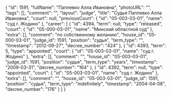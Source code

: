 {
    "id": 1591,
    "fullName": "Паплевко Алла Ивановна",
    "photoURL": "",
    "tags": [],
    "comment": "",
    "layout": "judge",
    "title": "Судья Паплевко Алла Ивановна",
    "court": null,
    "previousCourt": {
        "id": "05-003-03-01",
        "name": "суд г. Жодино"
    },
    "career": [
        {
            "id": 4394,
            "term": null,
            "type": "released",
            "court": {
                "id": "05-000-03-01",
                "name": "Минский областной суд"
            },
            "extra": [],
            "comment": "по собственному желанию",
            "house_id": "05-000-03-01",
            "judge_id": 1591,
            "position": "судья",
            "term_type": "",
            "timestamp": "2012-09-27",
            "decree_number": "424"
        },
        {
            "id": 4393,
            "term": 5,
            "type": "appointed",
            "court": {
                "id": "05-003-03-01",
                "name": "суд г. Жодино"
            },
            "extra": [],
            "comment": "",
            "house_id": "05-003-03-01",
            "judge_id": 1591,
            "position": "судья",
            "term_type": "years",
            "timestamp": "2009-03-31",
            "decree_number": "164"
        },
        {
            "id": 4392,
            "term": null,
            "type": "appointed",
            "court": {
                "id": "05-003-03-01",
                "name": "суд г. Жодино"
            },
            "extra": [],
            "comment": "",
            "house_id": "05-003-03-01",
            "judge_id": 1591,
            "position": "судья",
            "term_type": "indefinitely",
            "timestamp": "2004-04-08",
            "decree_number": "176"
        }
    ]
}